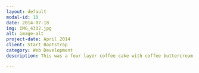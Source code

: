 ```yaml
---
layout: default
modal-id: 10
date: 2014-07-18
img: IMG_4332.jpg
alt: image-alt
project-date: April 2014
client: Start Bootstrap
category: Web Development
description: This was a four layer coffee cake with coffee buttercream for a fifth wedding anniversary. It was decorated with fondant and all of the elements are edible.

---
```

